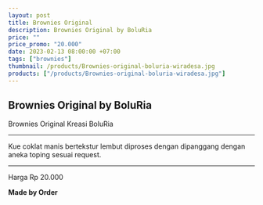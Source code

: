 ```yaml
---
layout: post
title: Brownies Original
description: Brownies Original by BoluRia
price: ""
price_promo: "20.000"
date: 2023-02-13 08:00:00 +07:00
tags: ["brownies"]
thumbnail: /products/Brownies-original-boluria-wiradesa.jpg
products: ["/products/Brownies-original-boluria-wiradesa.jpg"]
---
```


## Brownies Original by BoluRia ##

Brownies Original Kreasi BoluRia

---

Kue coklat manis bertekstur lembut diproses dengan dipanggang dengan aneka toping sesuai request.

---

Harga Rp 20.000

**Made by Order**
